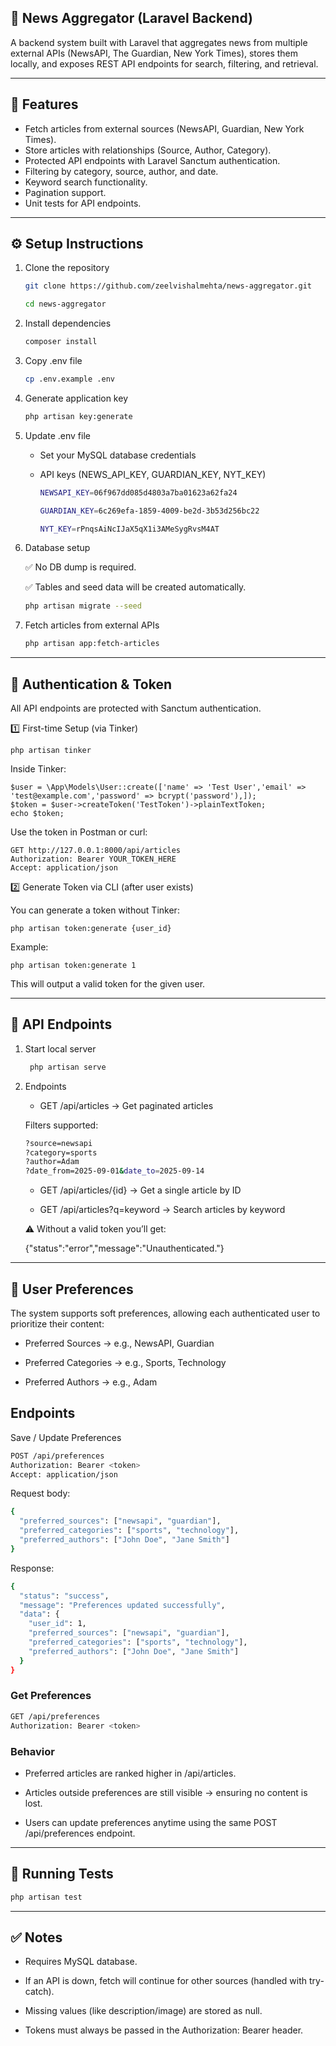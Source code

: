 ## 📰 News Aggregator (Laravel Backend)

A backend system built with Laravel that aggregates news from multiple external APIs (NewsAPI, The Guardian, New York Times), stores them locally, and exposes REST API endpoints for search, filtering, and retrieval.

---

## 🚀 Features
- Fetch articles from external sources (NewsAPI, Guardian, New York Times).
- Store articles with relationships (Source, Author, Category).
- Protected API endpoints with Laravel Sanctum authentication.
- Filtering by category, source, author, and date.
- Keyword search functionality.
- Pagination support.
- Unit tests for API endpoints.

---

## ⚙️ Setup Instructions

1) Clone the repository
   ```bash
   git clone https://github.com/zeelvishalmehta/news-aggregator.git
   
   cd news-aggregator

2) Install dependencies
   ```bash
   composer install

3) Copy .env file
   ```bash
   cp .env.example .env

4) Generate application key
   ```bash
   php artisan key:generate

5) Update .env file
   
    - Set your MySQL database credentials
      
    - API keys (NEWS_API_KEY, GUARDIAN_KEY, NYT_KEY)
         ```bash
        NEWSAPI_KEY=06f967dd085d4803a7ba01623a62fa24
         
        GUARDIAN_KEY=6c269efa-1859-4009-be2d-3b53d256bc22
         
        NYT_KEY=rPnqsAiNcIJaX5qX1i3AMeSygRvsM4AT

6) Database setup

   ✅ No DB dump is required.
   
   ✅ Tables and seed data will be created automatically.
   
   ```bash
   php artisan migrate --seed   

8) Fetch articles from external APIs
   ```bash
   php artisan app:fetch-articles

---

## 🔑 Authentication & Token

All API endpoints are protected with Sanctum authentication.

1️⃣ First-time Setup (via Tinker)

    php artisan tinker

Inside Tinker:

    $user = \App\Models\User::create(['name' => 'Test User','email' => 'test@example.com','password' => bcrypt('password'),]);
    $token = $user->createToken('TestToken')->plainTextToken;    
    echo $token;

Use the token in Postman or curl:

    GET http://127.0.0.1:8000/api/articles
    Authorization: Bearer YOUR_TOKEN_HERE
    Accept: application/json

2️⃣ Generate Token via CLI (after user exists)

You can generate a token without Tinker:

    php artisan token:generate {user_id}

Example:

    php artisan token:generate 1

This will output a valid token for the given user.

---

## 📡 API Endpoints

1. Start local server
   ```bash
    php artisan serve

2. Endpoints

    - GET /api/articles → Get paginated articles
      
    Filters supported:
   
    ```bash
    ?source=newsapi
    ?category=sports
    ?author=Adam
    ?date_from=2025-09-01&date_to=2025-09-14
    ```

    - GET /api/articles/{id} → Get a single article by ID

    - GET /api/articles?q=keyword → Search articles by keyword
    

   ⚠️ Without a valid token you’ll get:
    
     {"status":"error","message":"Unauthenticated."}
     

---

## 👤 User Preferences

The system supports soft preferences, allowing each authenticated user to prioritize their content:

- Preferred Sources → e.g., NewsAPI, Guardian

- Preferred Categories → e.g., Sports, Technology

- Preferred Authors → e.g., Adam

## Endpoints

Save / Update Preferences

```bash
POST /api/preferences
Authorization: Bearer <token>
Accept: application/json
```

Request body:

```bash
{
  "preferred_sources": ["newsapi", "guardian"],
  "preferred_categories": ["sports", "technology"],
  "preferred_authors": ["John Doe", "Jane Smith"]
}
```

Response:

```bash
{
  "status": "success",
  "message": "Preferences updated successfully",
  "data": {
    "user_id": 1,
    "preferred_sources": ["newsapi", "guardian"],
    "preferred_categories": ["sports", "technology"],
    "preferred_authors": ["John Doe", "Jane Smith"]
  }
}
```

### Get Preferences

```bash
GET /api/preferences
Authorization: Bearer <token>
```

### Behavior

- Preferred articles are ranked higher in /api/articles.

- Articles outside preferences are still visible → ensuring no content is lost.

- Users can update preferences anytime using the same POST /api/preferences endpoint.


---


## 🧪 Running Tests

```bash
php artisan test
```

---

## ✅ Notes

- Requires MySQL database.

- If an API is down, fetch will continue for other sources (handled with try-catch).

- Missing values (like description/image) are stored as null.

- Tokens must always be passed in the Authorization: Bearer <token> header.
